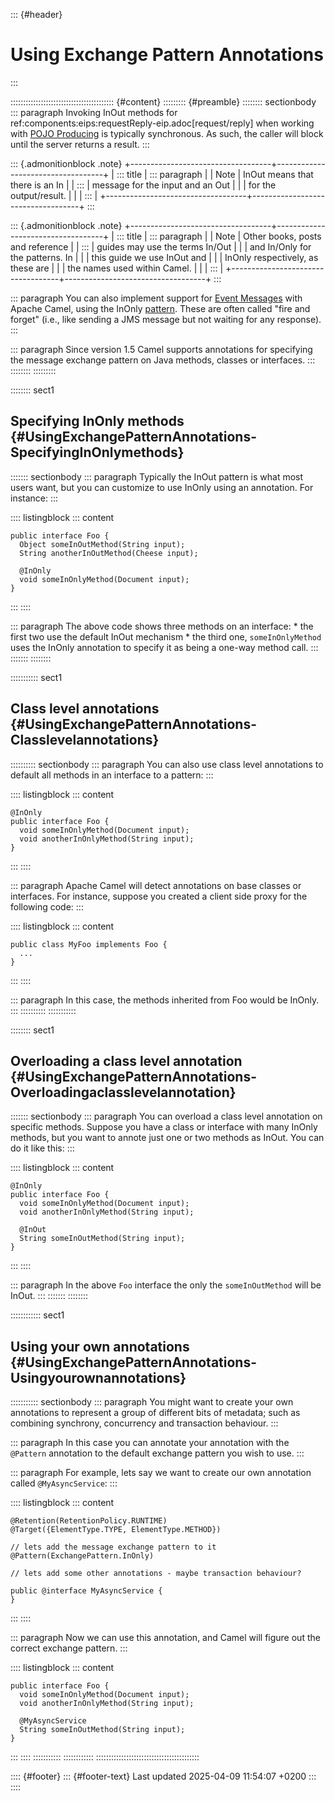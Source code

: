 ::: {#header}
# Using Exchange Pattern Annotations
:::

::::::::::::::::::::::::::::::::::::::::: {#content}
::::::::: {#preamble}
:::::::: sectionbody
::: paragraph
Invoking InOut methods for
ref:components:eips:requestReply-eip.adoc\[request/reply\] when working
with [POJO Producing](pojo-producing.html) is typically synchronous. As
such, the caller will block until the server returns a result.
:::

::: {.admonitionblock .note}
+-----------------------------------+-----------------------------------+
| ::: title                         | ::: paragraph                     |
| Note                              | InOut means that there is an In   |
| :::                               | message for the input and an Out  |
|                                   | for the output/result.            |
|                                   | :::                               |
+-----------------------------------+-----------------------------------+
:::

::: {.admonitionblock .note}
+-----------------------------------+-----------------------------------+
| ::: title                         | ::: paragraph                     |
| Note                              | Other books, posts and reference  |
| :::                               | guides may use the terms In/Out   |
|                                   | and In/Only for the patterns. In  |
|                                   | this guide we use InOut and       |
|                                   | InOnly respectively, as these are |
|                                   | the names used within Camel.      |
|                                   | :::                               |
+-----------------------------------+-----------------------------------+
:::

::: paragraph
You can also implement support for [Event
Messages](components:eips:event-message.html) with Apache Camel, using
the InOnly [pattern](exchange-pattern.html). These are often called
\"fire and forget\" (i.e., like sending a JMS message but not waiting
for any response).
:::

::: paragraph
Since version 1.5 Camel supports annotations for specifying the message
exchange pattern on Java methods, classes or interfaces.
:::
::::::::
:::::::::

:::::::: sect1
## Specifying InOnly methods {#UsingExchangePatternAnnotations-SpecifyingInOnlymethods}

::::::: sectionbody
::: paragraph
Typically the InOut pattern is what most users want, but you can
customize to use InOnly using an annotation. For instance:
:::

:::: listingblock
::: content
``` highlight
public interface Foo {
  Object someInOutMethod(String input);
  String anotherInOutMethod(Cheese input);

  @InOnly
  void someInOnlyMethod(Document input);
}
```
:::
::::

::: paragraph
The above code shows three methods on an interface: \* the first two use
the default InOut mechanism \* the third one, `someInOnlyMethod` uses
the InOnly annotation to specify it as being a one-way method call.
:::
:::::::
::::::::

::::::::::: sect1
## Class level annotations {#UsingExchangePatternAnnotations-Classlevelannotations}

:::::::::: sectionbody
::: paragraph
You can also use class level annotations to default all methods in an
interface to a pattern:
:::

:::: listingblock
::: content
``` highlight
@InOnly
public interface Foo {
  void someInOnlyMethod(Document input);
  void anotherInOnlyMethod(String input);
}
```
:::
::::

::: paragraph
Apache Camel will detect annotations on base classes or interfaces. For
instance, suppose you created a client side proxy for the following
code:
:::

:::: listingblock
::: content
``` highlight
public class MyFoo implements Foo {
  ...
}
```
:::
::::

::: paragraph
In this case, the methods inherited from Foo would be InOnly.
:::
::::::::::
:::::::::::

:::::::: sect1
## Overloading a class level annotation {#UsingExchangePatternAnnotations-Overloadingaclasslevelannotation}

::::::: sectionbody
::: paragraph
You can overload a class level annotation on specific methods. Suppose
you have a class or interface with many InOnly methods, but you want to
annote just one or two methods as InOut. You can do it like this:
:::

:::: listingblock
::: content
``` highlight
@InOnly
public interface Foo {
  void someInOnlyMethod(Document input);
  void anotherInOnlyMethod(String input);

  @InOut
  String someInOutMethod(String input);
}
```
:::
::::

::: paragraph
In the above `Foo` interface the only the `someInOutMethod` will be
InOut.
:::
:::::::
::::::::

:::::::::::: sect1
## Using your own annotations {#UsingExchangePatternAnnotations-Usingyourownannotations}

::::::::::: sectionbody
::: paragraph
You might want to create your own annotations to represent a group of
different bits of metadata; such as combining synchrony, concurrency and
transaction behaviour.
:::

::: paragraph
In this case you can annotate your annotation with the `@Pattern`
annotation to the default exchange pattern you wish to use.
:::

::: paragraph
For example, lets say we want to create our own annotation called
`@MyAsyncService`:
:::

:::: listingblock
::: content
``` highlight
@Retention(RetentionPolicy.RUNTIME)
@Target({ElementType.TYPE, ElementType.METHOD})

// lets add the message exchange pattern to it
@Pattern(ExchangePattern.InOnly)

// lets add some other annotations - maybe transaction behaviour?

public @interface MyAsyncService {
}
```
:::
::::

::: paragraph
Now we can use this annotation, and Camel will figure out the correct
exchange pattern.
:::

:::: listingblock
::: content
``` highlight
public interface Foo {
  void someInOnlyMethod(Document input);
  void anotherInOnlyMethod(String input);

  @MyAsyncService
  String someInOutMethod(String input);
}
```
:::
::::
:::::::::::
::::::::::::
:::::::::::::::::::::::::::::::::::::::::

:::: {#footer}
::: {#footer-text}
Last updated 2025-04-09 11:54:07 +0200
:::
::::
